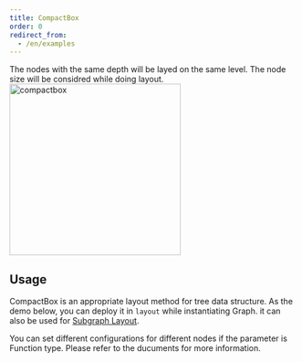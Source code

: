 ```yaml
---
title: CompactBox
order: 0
redirect_from:
  - /en/examples
---
```


The nodes with the same depth will be layed on the same level. The node size will be considred while doing layout.
<br />
<img src='https://gw.alipayobjects.com/mdn/rms_f8c6a0/afts/img/A*z-ESRoHTpvIAAAAAAAAAAABkARQnAQ' alt='compactbox' width='300'/>

## Usage
CompactBox is an appropriate layout method for tree data structure. As the demo below, you can deploy it in `layout` while instantiating Graph. it can also be used for [Subgraph Layout](https://www.yuque.com/antv/g6/qopkkg#eYZc6).

You can set different configurations for different nodes if the parameter is Function type. Please refer to the ducuments for more information.
